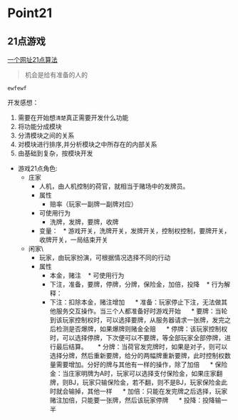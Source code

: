Point21
=========================================
21点游戏
-------------------------------------
[一个网址21点算法](https://www.douban.com/note/273781969/)
>机会是给有准备的人的

`ewfewf`

开发感想：
1. 需要在开始想`清楚`真正需要开发什么功能
2. 将功能分成模块
3. 分清模块之间的关系
4. 对模块进行排序,并分析模块之中所存在的内部关系
5. 由基础到复杂，按模块开发

* 游戏21点角色:
  * 庄家
    * 人机，由人机控制的荷官，就相当于赌场中的发牌员。
    * 属性
      * 赔率（玩家一副牌一副牌对应）
    * 可使用行为
      * 洗牌，发牌，要牌，收牌
    * 变量：
      * 游戏开关，洗牌开关，发牌开关，控制权控制，要牌开关，收牌开关，一局结束开关
  * 闲家\
    * 玩家，由玩家扮演，可根据情况选择不同的行动
    * 属性
      * 本金，赌注
    * 可使用行为
      * 下注，准备，要牌，停牌，分牌，保险金，加倍，投降
    * 行为解释：
      * 下注：扣除本金，赌注增加
      * 准备：玩家停止下注，无法做其他服务交互操作。当三个人都准备好时游戏开始
      * 要牌：当轮到该玩家控制权时，可以选择要牌，从服务器请求一张牌，发完之后检测是否爆牌，如果爆牌则赌金全赔
      * 停牌：该玩家控制权时，可以选择停牌，下次便可以不要牌，等全部玩家全部停牌，进行最后结算。
      * 分牌：当荷官发完牌时，如果是对子，则可以选择分牌，然后重新要牌，给分的两幅牌重新要牌，此时控制权数量需要增加。分好的牌与其他有一样的操作，除了加倍
      * 保险金：当庄家明牌为A时，玩家可以选择支付保险金，如果庄家翻牌，则BJ，玩家只输保险金，若不翻，则不是BJ，玩家保险金此时就会输掉，其他一样
      * 加倍：只能在发完牌之后选择，玩家赌注加倍，只能要一张牌，然后该玩家停牌
      * 投降：投降输一半
